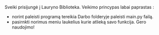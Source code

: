 Sveiki prisijungė į Lauryno Biblioteka.
Veikimo princypas labai paprastas :
* norint paleisti programą tereikia Darbo folderyje paleisti main.py failą.
* pasirnkti norimus meniu laukelius kurie atlieką savo funkcija.
  Gero naudojimo!
